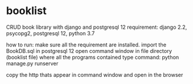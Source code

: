 # booklist
 CRUD book library with django and postgresql 12
 requirement:
 django 2.2, psycopg2, postgresql 12, python 3.7
 
 how to run:
 make sure all the requirement are installed. import the BookDB.sql in postgresql 12
 open command window in file directory (booklist file) where all the programs contained
 type command:
 python manage.py runserver
 
 copy the http thats appear in command window and open in the browser
